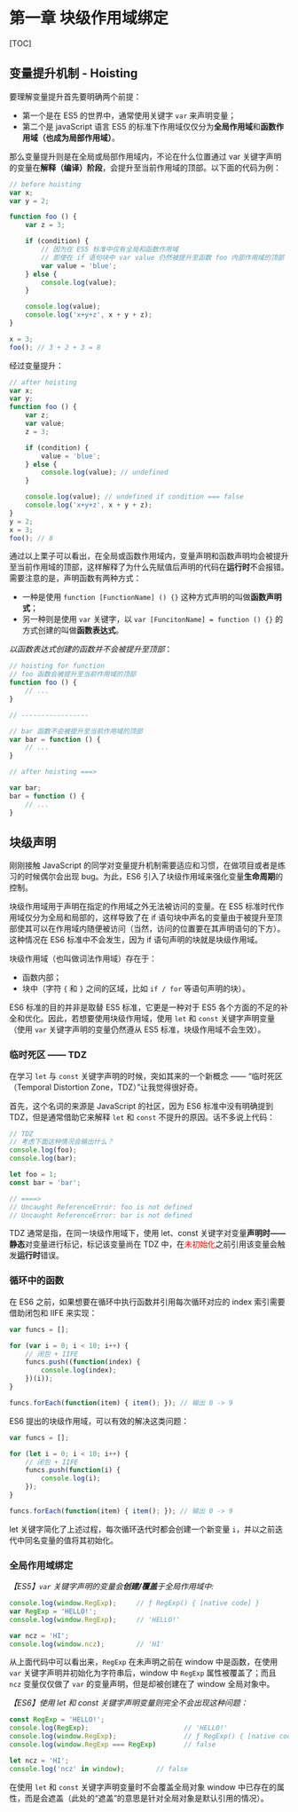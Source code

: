 # 第一章 块级作用域绑定

[TOC]

## 变量提升机制 - Hoisting

要理解变量提升首先要明确两个前提：

* 第一个是在 ES5 的世界中，通常使用关键字 `var` 来声明变量；
* 第二个是 javaScript 语言 ES5 的标准下作用域仅仅分为**全局作用域**和**函数作用域（也成为局部作用域）**。

那么变量提升则是在全局或局部作用域内，不论在什么位置通过 var 关键字声明的变量在**解释（编译）阶段**，会提升至当前作用域的顶部。以下面的代码为例：

```javascript
// before hoisting
var x;
var y = 2;

function foo () {
    var z = 3;

    if (condition) {
        // 因为在 ES5 标准中仅有全局和函数作用域
        // 即使在 if 语句块中 var value 仍然被提升至函数 foo 内部作用域的顶部
        var value = 'blue';
    } else {
        console.log(value);
    }

    console.log(value);
    console.log('x+y+z', x + y + z);
}

x = 3;
foo(); // 3 + 2 + 3 = 8
```

经过变量提升：

```javascript
// after hoisting
var x;
var y;
function foo () {
    var z;
    var value;
    z = 3;

    if (condition) {
        value = 'blue';
    } else {
        console.log(value); // undefined
    }

    console.log(value); // undefined if condition === false
    console.log('x+y+z', x + y + z);
}
y = 2;
x = 3;
foo(); // 8
```

通过以上栗子可以看出，在全局或函数作用域内，变量声明和函数声明均会被提升至当前作用域的顶部，这样解释了为什么先赋值后声明的代码在**运行时**不会报错。需要注意的是，声明函数有两种方式：

* 一种是使用 `function [FunctionName] () {}` 这种方式声明的叫做**函数声明式**；
* 另一种则是使用 `var` 关键字，以 `var [FuncitonName] = function () {}` 的方式创建的叫做**函数表达式**。

*以函数表达式创建的函数并不会被提升至顶部*：

```JavaScript
// hoisting for function
// foo 函数会被提升至当前作用域的顶部
function foo () {
    // ...
}

// -----------------

// bar 函数不会被提升至当前作用域的顶部
var bar = function () {
    // ...
}

// after hoisting ===>

var bar;
bar = function () {
    // ...
}
```

## 块级声明

刚刚接触 JavaScript 的同学对变量提升机制需要适应和习惯，在做项目或者是练习的时候偶尔会出现 bug。为此，ES6 引入了块级作用域来强化变量**生命周期**的控制。

块级作用域用于声明在指定的作用域之外无法被访问的变量。在 ES5 标准时代作用域仅分为全局和局部的，这样导致了在 if 语句块中声名的变量由于被提升至顶部使其可以在作用域内随便被访问（当然，访问的位置要在其声明语句的下方）。这种情况在 ES6 标准中不会发生，因为 if 语句声明的块就是块级作用域。

块级作用域（也叫做词法作用域）存在于：

* 函数内部；
* 块中（字符 `{` 和 `}` 之间的区域，比如 `if / for` 等语句声明的块）。

ES6 标准的目的并非是取替 ES5 标准，它更是一种对于 ES5 各个方面的不足的补全和优化。因此，若想要使用块级作用域，使用 `let` 和 `const` 关键字声明变量（使用 `var` 关键字声明的变量仍然遵从 ES5 标准，块级作用域不会生效）。

### 临时死区 —— TDZ

在学习 `let` 与 `const` 关键字声明的时候，突如其来的一个新概念 —— “临时死区（Temporal Distortion Zone，TDZ）”让我觉得很好奇。

首先，这个名词的来源是 JavaScript 的社区，因为 ES6 标准中没有明确提到 TDZ，但是通常借助它来解释 `let` 和 `const` 不提升的原因。话不多说上代码：

```javascript
// TDZ
// 考虑下面这种情况会输出什么？
console.log(foo);
console.log(bar);

let foo = 1;
const bar = 'bar';

// ====>
// Uncaught ReferenceError: foo is not defined
// Uncaught ReferenceError: bar is not defined
```

TDZ 通常是指，在同一块级作用域下，使用 let、const 关键字对变量**声明时——静态**对变量进行标记，标记该变量尚在 TDZ 中，在<font style="color: red;">未初始化</font>之前引用该变量会触发**运行时**错误。

### 循环中的函数

在 ES6 之前，如果想要在循环中执行函数并引用每次循环对应的 index 索引需要借助闭包和 IIFE 来实现：

```javascript
var funcs = [];

for (var i = 0; i < 10; i++) {
    // 闭包 + IIFE
    funcs.push((function(index) {
        console.log(index);
    })(i));
}

funcs.forEach(function(item) { item(); }); // 输出 0 -> 9
```

ES6 提出的块级作用域，可以有效的解决这类问题：

```javascript
var funcs = [];

for (let i = 0; i < 10; i++) {
    // 闭包 + IIFE
    funcs.push(function(i) {
        console.log(i);
    });
}

funcs.forEach(function(item) { item(); }); // 输出 0 -> 9
```
let 关键字简化了上述过程，每次循环迭代时都会创建一个新变量 `i`，并以之前迭代中同名变量的值将其初始化。

### 全局作用域绑定

*【ES5】`var` 关键字声明的变量会**创建/覆盖**于全局作用域中:*
```javascript
console.log(window.RegExp);     // ƒ RegExp() { [native code] }
var RegExp = 'HELLO!';
console.log(window.RegExp);     // 'HELLO!'

var ncz = 'HI';
console.log(window.ncz);        // 'HI'
```

从上面代码中可以看出来，`RegExp` 在未声明之前在 window 中是函数，在使用 `var` 关键字声明并初始化为字符串后，window 中 `RegExp` 属性被覆盖了；而且 `ncz` 变量仅仅做了 `var` 的变量声明，但是却被创建在了 window 全局对象中。

*【ES6】使用 let 和 const 关键字声明变量则完全不会出现这种问题：*
```javascript
const RegExp = 'HELLO!';
console.log(RegExp);                        // 'HELLO!'
console.log(window.RegExp);                 // ƒ RegExp() { [native code] }
console.log(window.RegExp === RegExp)       // false

let ncz = 'HI';
console.log('ncz' in window);        // false
```
在使用 `let` 和 `const` 关键字声明变量时不会覆盖全局对象 window 中已存在的属性，而是会遮盖（此处的“遮盖”的意思是针对全局对象是默认引用的情况）。